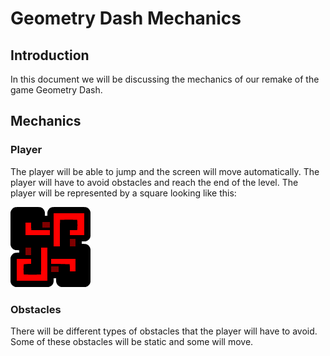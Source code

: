 # Geometry Dash Mechanics

## Introduction

In this document we will be discussing the mechanics of our remake of the game Geometry Dash.

## Mechanics

### Player

The player will be able to jump and the screen will move automatically. The player will have to avoid obstacles and reach the end of the level. The player will be represented by a square looking like this:

![Player](img/icon.png)

### Obstacles

There will be different types of obstacles that the player will have to avoid. Some of these obstacles will be static and some will move.